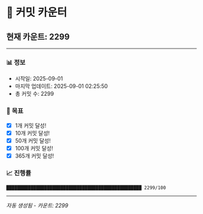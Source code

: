 # 🔢 커밋 카운터

## 현재 카운트: 2299

---

### 📊 정보
- 시작일: 2025-09-01
- 마지막 업데이트: 2025-09-01 02:25:50
- 총 커밋 수: 2299

### 🎯 목표
- [x] 1개 커밋 달성!
- [x] 10개 커밋 달성!
- [x] 50개 커밋 달성!
- [x] 100개 커밋 달성!
- [x] 365개 커밋 달성!

### 📈 진행률
```
██████████████████████████████████████████████████ 2299/100
```

---
*자동 생성됨 - 카운트: 2299*
